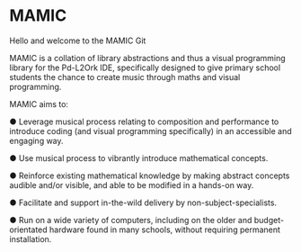 # MAMIC
Hello and welcome to the MAMIC Git


MAMIC is a collation of library abstractions and thus a visual programming library for the Pd-L2Ork IDE, specifically designed to give primary school students the chance to create music through maths and visual programming. 

MAMIC aims to:

●	Leverage musical process relating to composition and performance to introduce coding (and visual programming specifically) in an accessible and engaging way.

●	Use musical process to vibrantly introduce mathematical concepts.

●	Reinforce existing mathematical knowledge by making abstract concepts audible and/or visible, and able to be modified in a hands-on way.  

●	Facilitate and support in-the-wild delivery by non-subject-specialists.

●	Run on a wide variety of computers, including on the older and budget-orientated hardware found in many schools, without requiring permanent installation. 
